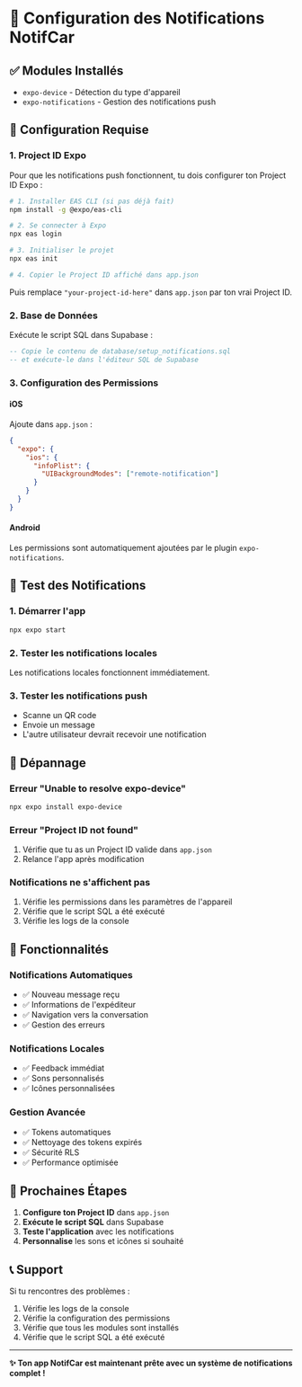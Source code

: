 # 🔔 Configuration des Notifications NotifCar

## ✅ Modules Installés
- `expo-device` - Détection du type d'appareil
- `expo-notifications` - Gestion des notifications push

## 🚀 Configuration Requise

### 1. Project ID Expo
Pour que les notifications push fonctionnent, tu dois configurer ton Project ID Expo :

```bash
# 1. Installer EAS CLI (si pas déjà fait)
npm install -g @expo/eas-cli

# 2. Se connecter à Expo
npx eas login

# 3. Initialiser le projet
npx eas init

# 4. Copier le Project ID affiché dans app.json
```

Puis remplace `"your-project-id-here"` dans `app.json` par ton vrai Project ID.

### 2. Base de Données
Exécute le script SQL dans Supabase :

```sql
-- Copie le contenu de database/setup_notifications.sql
-- et exécute-le dans l'éditeur SQL de Supabase
```

### 3. Configuration des Permissions

#### iOS
Ajoute dans `app.json` :
```json
{
  "expo": {
    "ios": {
      "infoPlist": {
        "UIBackgroundModes": ["remote-notification"]
      }
    }
  }
}
```

#### Android
Les permissions sont automatiquement ajoutées par le plugin `expo-notifications`.

## 🧪 Test des Notifications

### 1. Démarrer l'app
```bash
npx expo start
```

### 2. Tester les notifications locales
Les notifications locales fonctionnent immédiatement.

### 3. Tester les notifications push
- Scanne un QR code
- Envoie un message
- L'autre utilisateur devrait recevoir une notification

## 🔧 Dépannage

### Erreur "Unable to resolve expo-device"
```bash
npx expo install expo-device
```

### Erreur "Project ID not found"
1. Vérifie que tu as un Project ID valide dans `app.json`
2. Relance l'app après modification

### Notifications ne s'affichent pas
1. Vérifie les permissions dans les paramètres de l'appareil
2. Vérifie que le script SQL a été exécuté
3. Vérifie les logs de la console

## 📱 Fonctionnalités

### Notifications Automatiques
- ✅ Nouveau message reçu
- ✅ Informations de l'expéditeur
- ✅ Navigation vers la conversation
- ✅ Gestion des erreurs

### Notifications Locales
- ✅ Feedback immédiat
- ✅ Sons personnalisés
- ✅ Icônes personnalisées

### Gestion Avancée
- ✅ Tokens automatiques
- ✅ Nettoyage des tokens expirés
- ✅ Sécurité RLS
- ✅ Performance optimisée

## 🎯 Prochaines Étapes

1. **Configure ton Project ID** dans `app.json`
2. **Exécute le script SQL** dans Supabase
3. **Teste l'application** avec les notifications
4. **Personnalise** les sons et icônes si souhaité

## 📞 Support

Si tu rencontres des problèmes :
1. Vérifie les logs de la console
2. Vérifie la configuration des permissions
3. Vérifie que tous les modules sont installés
4. Vérifie que le script SQL a été exécuté

---

**✨ Ton app NotifCar est maintenant prête avec un système de notifications complet !**
